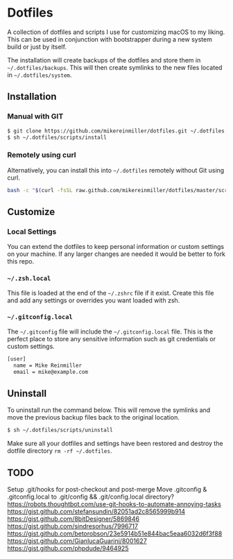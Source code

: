 # Dotfiles

A collection of dotfiles and scripts I use for customizing macOS to my liking.
This can be used in conjunction with bootstrapper during a new system build or
just by itself.

The installation will create backups of the dotfiles and store them in `~/.dotfiles/backups`. This will then create symlinks to the new files located in `~/.dotfiles/system`.

## Installation

### Manual with GIT
```sh
$ git clone https://github.com/mikereinmiller/dotfiles.git ~/.dotfiles
$ sh ~/.dotfiles/scripts/install
```

### Remotely using curl
Alternatively, you can install this into `~/.dotfiles` remotely without Git using curl.

```sh
bash -c "$(curl -fsSL raw.github.com/mikereinmiller/dotfiles/master/scripts/install)"
```

## Customize

### Local Settings
You can extend the dotfiles to keep personal information or custom settings on your machine.  If any larger changes are needed it would be better to fork this repo.

### `~/.zsh.local`
This file is loaded at the end of the `~/.zshrc` file if it exist.  Create this file and add any settings or overrides you want loaded with zsh.


### `~/.gitconfig.local`
The `~/.gitconfig` file will include the `~/.gitconfig.local` file.  This is the perfect place to store any sensitive information such as git credentials or custom settings.

```sh
[user]
  name = Mike Reinmiller
  email = mike@example.com
```

## Uninstall

To uninstall run the command below.  This will remove the symlinks and move the previous backup files back to the original location.

```sh
$ sh ~/.dotfiles/scripts/uninstall
```

Make sure all your dotfiles and settings have been restored and destroy the dotfile directory `rm -rf ~/.dotfiles`.

## TODO
Setup .git/hooks for post-checkout and post-merge
Move .gitconfig & .gitconfig.local to .git/config && .git/config.local directory?
https://robots.thoughtbot.com/use-git-hooks-to-automate-annoying-tasks
https://gist.github.com/stefansundin/82051ad2c8565999b914
https://gist.github.com/8bitDesigner/5869846
https://gist.github.com/sindresorhus/7996717
https://gist.github.com/betorobson/23e5914b51e844bac5eaa6032d6f3f88
https://gist.github.com/GianlucaGuarini/8001627
https://gist.github.com/phpdude/9464925
